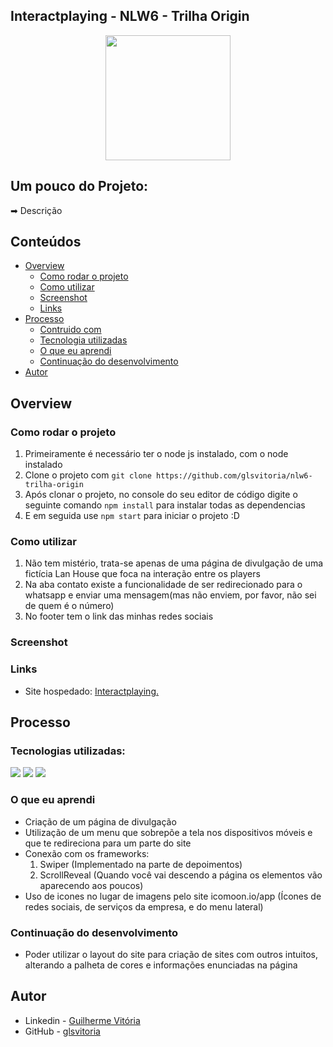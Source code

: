 ## Interactplaying - NLW6 - Trilha Origin
<p align="center">
  <img src="https://img.icons8.com/plasticine/2x/circled-play.png" width="200px" height="200px"/></p>
<p align="center">

## Um pouco do Projeto:

➡   Descrição

## Conteúdos

- [Overview](#overview)
  - [Como rodar o projeto](#como-rodar-o-projeto)
  - [Como utilizar](#como-utilizar-o-projeto)
  - [Screenshot](#screenshot)
  - [Links](#links)
- [Processo](#processo)
  - [Contruido com](#construido-com)
  - [Tecnologia utilizadas](#tecnologias-utilizadas)
  - [O que eu aprendi](#oque-eu-aprendi)
  - [Continuação do desenvolvimento](#continuacao-do-desenvolvimento)
- [Autor](#autor)

## Overview

### Como rodar o projeto

 1. Primeiramente é necessário ter o node js instalado, com o node instalado
 2. Clone o projeto com `git clone https://github.com/glsvitoria/nlw6-trilha-origin`
 3. Após clonar o projeto, no console do seu editor de código digite o seguinte comando `npm install` para instalar todas as dependencias
 4. E em seguida use `npm start` para iniciar o projeto :D

### Como utilizar

 1. Não tem mistério, trata-se apenas de uma página de divulgação de uma fictícia Lan House que foca na interação entre os players
 2. Na aba contato existe a funcionalidade de ser redirecionado para o whatsapp e enviar uma mensagem(mas não enviem, por favor, não sei de quem é o número)
 3. No footer tem o link das minhas redes sociais

### Screenshot
### Links
- Site hospedado: [Interactplaying.](link)

## Processo

### Tecnologias utilizadas:

[<img src="https://img.shields.io/static/v1?label=&message=HTML&color=orange&style=for-the-badge&logo=HTML5&logoColor=white" />](https://github.com/glsvitoria)
[<img src="https://img.shields.io/static/v1?label=&message=CSS&color=blue&style=for-the-badge&logo=CSS3&logoColor=white" />](https://github.com/glsvitoria)
[<img src="https://img.shields.io/static/v1?label=&message=JS&color=yellowgreen&style=for-the-badge&logo=JavaScript&logoColor=white" />](https://github.com/glsvitoria)

### O que eu aprendi
 - Criação de um página de divulgação
 - Utilização de um menu que sobrepõe a tela nos dispositivos móveis e que te redireciona para um parte do site
 - Conexão com os frameworks:
    1. Swiper (Implementado na parte de depoimentos)
    2. ScrollReveal (Quando você vai descendo a página os elementos vão aparecendo aos poucos)
 - Uso de icones no lugar de imagens pelo site icomoon.io/app (Ícones de redes sociais, de serviços da empresa, e do menu lateral)

### Continuação do desenvolvimento

 - Poder utilizar o layout do site para criação de sites com outros intuitos, alterando a palheta de cores e informações enunciadas na página

## Autor
- Linkedin - [Guilherme Vitória](https://www.linkedin.com/in/glsvitoria/)
- GitHub - [glsvitoria](https://github.com/glsvitoria)